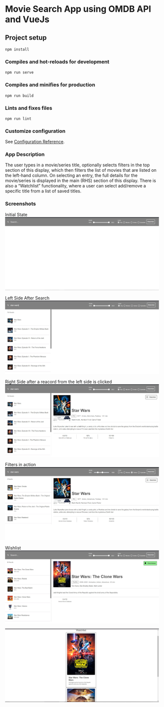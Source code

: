 # Movie Search App using OMDB API and VueJs
## Project setup
```
npm install
```

### Compiles and hot-reloads for development
```
npm run serve
```

### Compiles and minifies for production
```
npm run build
```

### Lints and fixes files
```
npm run lint
```

### Customize configuration
See [Configuration Reference](https://cli.vuejs.org/config/).

### App Description
The user types in a movie/series title, optionally selects filters in the top
section of this display, which then filters the list of movies that are listed on the left-hand
column. On selecting an entry, the full details for the movie/series is displayed in the
main (RHS) section of this display. There is also a “Watchlist”
functionality, where a user can select add/remove a specific title from a list of saved
titles.

### Screenshots
Initial State
![Alt text](src/assets/Initial%20State.JPG?raw=true "Title")

Left Side After Search
![Alt text](src/assets/Left%20Side.JPG?raw=true "Title")

Right Side after a reacord from the left side is clicked
![Alt text](src/assets/All%20Content.JPG?raw=true "Title")

Filters in action
![Alt text](src/assets/Filters.JPG?raw=true "Title")

Wishlist
![Alt text](src/assets/Wishlisted%20Movies.JPG?raw=true "Title")

![Alt text](src/assets/Wishlist.JPG?raw=true "Title")



